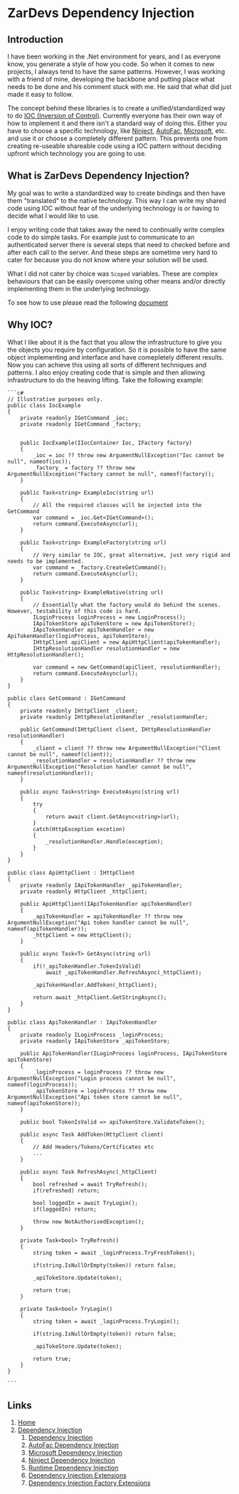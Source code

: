 # ZarDevs Dependency Injection

## Introduction

I have been working in the .Net environment for years, and I as everyone know, you generate a style of how you code. So when it comes to new projects, I always tend to have the same patterns. However, I was working with a friend of mine, developing the backbone and putting place what needs to be done and his comment stuck with me. He said that what did just made it easy to follow.

The concept behind these libraries is to create a unified/standardized way to do [IOC (Inversion of Control)](https://en.wikipedia.org/wiki/Inversion_of_control). Currently everyone has their own way of how to implement it and there isn't a standard way of doing this. Either you have to choose a specific technology, like [Ninject](http://www.ninject.org/), [AutoFac](https://autofac.org/), [Microsoft](https://docs.microsoft.com/en-us/aspnet/core/fundamentals/dependency-injection?view=aspnetcore-5.0), etc. and use it or choose a completely different pattern. This prevents one from creating re-useable shareable code using a IOC pattern without deciding upfront which technology you are going to use.

## What is ZarDevs Dependency Injection?

My goal was to write a standardized way to create bindings and then have them "translated" to the native technology. This way I can write my shared code using IOC without fear of the underlying technology is or having to decide what I would like to use.

I enjoy writing code that takes away the need to continually write complex code to do simple tasks. For example just to communicate to an authenticated server there is several steps that need to checked before and after each call to the server. And these steps are sometime very hard to cater for because you do not know where your solution will be used.

What I did not cater by choice was `Scoped` variables. These are complex behaviours that can be easily overcome using other means and/or directly implementing them in the underlying technology.

To see how to use please read the following [document](./src/ZarDevs.DependencyInjection/README.md)

## Why IOC?

What I like about it is the fact that you allow the infrastructure to give you the objects you require by configuration. So it is possible to have the same object implementing and interface and have comepletely different results. Now you can achieve this using all sorts of different techniques and patterns. I also enjoy creating code that is simple and then allowing infrastructure to do the heaving lifting. Take the following example:

    ```c#
    // Illustrative purposes only.
    public class IocExample
    {
        private readonly IGetCommand _ioc;
        private readonly IGetCommand _factory;


        public IocExample(IIocContainer Ioc, IFactory factory)
        {
            _ioc = ioc ?? throw new ArgumentNullException("Ioc cannot be null", nameof(ioc));
            _factory_ = factory ?? throw new ArgumentNullException("Factory cannot be null", nameof(factory));
        }

        public Task<string> ExampleIoc(string url)
        {
            // All the required classes will be injected into the GetCommand
            var command = _ioc.Get<IGetCommand>();
            return command.ExecuteAsync(url);
        }

        public Task<string> ExampleFactory(string url)
        {
            // Very similar to IOC, great alternative, just very rigid and needs to be implemented.
            var command = _factory.CreateGetCommand();
            return command.ExecuteAsync(url);
        }

        public Task<string> ExampleNative(string url)
        {
            // Essentially what the factory would do behind the scenes. However, testability of this code is hard.
            ILoginProcess loginProcess = new LoginProcess();
            IApiTokenStore apiTokenStore = new ApiTokenStore();
            IApiTokenHandler apiTokenHandler = new ApiTokenHandler(loginProcess, apiTokenStore);
            IHttpClient apiClient = new ApiHttpClient(apiTokenHandler);
            IHttpResolutionHandler resolutionHandler = new HttpResolutionHandler();

            var command = new GetCommand(apiClient, resolutionHandler);
            return command.ExecuteAsync(url);
        }
    }

    public class GetCommand : IGetCommand
    {
        private readonly IHttpClient _client;
        private readonly IHttpResolutionHandler _resolutionHandler;

        public GetCommand(IHttpClient client, IHttpResolutionHandler resolutionHandler)
        {
            _client = client ?? throw new ArgumentNullException("Client cannot be null", nameof(client));
            _resolutionHandler = resolutionHandler ?? throw new ArgumentNullException("Resolution handler cannot be null", nameof(resolutionHandler));
        }

        public async Task<string> ExecuteAsync(string url)
        {
            try
            {
                return await client.GetAsync<string>(url);
            }
            catch(HttpException excetion)
            {
                _resolutionHandler.Handle(exception);
            }
        }
    }

    public class ApiHttpClient : IHttpClient
    {
        private readonly IApiTokenHandler _apiTokenHandler;
        private readonly HttpClient _httpClient;

        public ApiHttpClient(IApiTokenHandler apiTokenHandler)
        {
            _apiTokenHandler = apiTokenHandler ?? throw new ArgumentNullException("Api token handler cannot be null", nameof(apiTokenHandler));
            _httpClient = new HttpClient();
        }

        public async Task<T> GetAsync(string url)
        {
            if(!_apiTokenHandler.TokenIsValid)
                await _apiTokenHandler.RefreshAsync(_httpClient);

            _apiTokenHandler.AddToken(_httpClient);

            return await _httpClient.GetStringAsync();
        }
    }

    public class ApiTokenHandler : IApiTokenHandler
    {
        private readonly ILoginProcess _loginProcess;
        private readonly IApiTokenStore _apiTokenStore;

        public ApiTokenHandler(ILoginProcess loginProcess, IApiTokenStore apiTokenStore)
        {
            _loginProcess = loginProcess ?? throw new ArgumentNullException("Login process cannot be null", nameof(loginProcess));
            _apiTokenStore = loginProcess ?? throw new ArgumentNullException("Api token store cannot be null", nameof(apiTokenStore));
        }

        public bool TokenIsValid => apiTokenStore.ValidateToken();

        public async Task AddToken(HttpClient client)
        {
            // Add Headers/Tokens/Certificates etc
            ... 
        }

        public async Task RefreshAsync(_httpClient)
        {
            bool refreshed = await TryRefresh();
            if(refreshed) return;
            
            bool loggedIn = await TryLogin();
            if(loggedIn) return;

            throw new NotAuthorisedException();
        }

        private Task<bool> TryRefresh()
        {
            string token = await _loginProcess.TryFreshToken();
            
            if(string.IsNullOrEmpty(token)) return false;

            _apiTokeStore.Update(token);

            return true;
        }

        private Task<bool> TryLogin()
        {
            string token = await _loginProcess.TryLogin();
            
            if(string.IsNullOrEmpty(token)) return false;

            _apiTokeStore.Update(token);

            return true;
        }
    }

    ```

## Links

1. [Home](../../README.md)
1. [Dependency Injection](./README.md)
    1. [Dependency Injection](./src/Zar.Devs.DependencyInjection/README.md)
    1. [AutoFac Dependency Injection](./src/ZarDevs.DependencyInjection.AutoFac/README.md)
    1. [Microsoft Dependency Injection](./src/ZarDevs.DependencyInjection.Microsoft/README.md)
    1. [Ninject Dependency Injection](./src/ZarDevs.DependencyInjection.Ninject/README.md)
    1. [Runtime Dependency Injection](./src/ZarDevs.DependencyInjection.RuntimeFactory/README.md)
    1. [Dependency Injection Extensions](./src/ZarDevs.DependencyInjection.Extensions/README.md)
    1. [Dependency Injection Factory Extensions](./src/ZarDevs.DependencyInjection.Extensions.Factory/README.md)
